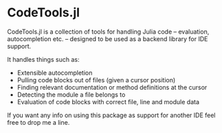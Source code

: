 # CodeTools.jl

CodeTools.jl is a collection of tools for handling Julia code – evaluation, autocompletion etc. – designed to be used as a backend library for IDE support.

It handles things such as:

* Extensible autocompletion
* Pulling code blocks out of files (given a cursor position)
* Finding relevant documentation or method definitions at the cursor
* Detecting the module a file belongs to
* Evaluation of code blocks with correct file, line and module data

If you want any info on using this package as support for another IDE feel free to drop me a line.
